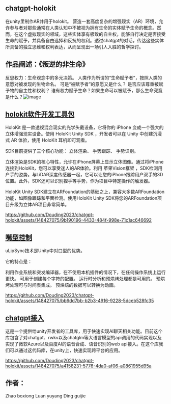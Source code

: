 ## chatgpt-holokit
在unity里制作AR并用于holokit。
营造一套高度复杂的增强现实（AR）环境，允许参与者对那些通常在人类认知中不被视为拥有生命的实体赋予生命的概念。然而，在这个虚拟现实的领域，这些实体享有极致的自主权，能够自行决定是否接受生命的赋予，并具备自由选择和反抗的权利。透过chatgpt的对话，传达这些实体所具备的独立思维和权利表达，从而呈现出一场引人入胜的哲学探讨。


## 作品阐述：《叛逆的非生命》
反思权力：生命观念中的多元决策。
人类作为所谓的“生命赋予者”，按照人类的意愿对被发现的生物命名。
可是“被赋予者”的意愿又是什么？
是否应该尊重被赋予物的自主性和权利？
谁有权力赋予生命？如果生命可以被赋予，那么生命究竟是什么？![image](https://github.com/Douding2023/chatgpt-holokit/assets/148427075/cee140b4-e308-4971-974b-c6cf291f5238)



## [holokit软件开发工具包](https://github.com/holoi/holokit-unity-sdk)
HoloKit 是一款透视混合现实的光学头戴设备，它将你的 iPhone 变成一个强大的立体增强现实设备。使用 HoloKit Unity SDK ，开发者可以在 Unity 中创建沉浸式 AR 体验，使用 HoloKit 耳机即可观看。

SDK目前提供了三个核心功能：
立体渲染、
手势跟踪、
手势识别。

立体渲染是SDK的核心特性，允许在iPhone屏幕上显示立体图像。通过将iPhone连接到HoloKit，您可以享受迷人的AR体验。利用 苹果Vision框架 ，SDK检测用户手的姿势。与LiDAR深度传感器一起，它可以让您的iPhone跟踪用户双手的3D位置。此外，SDK还可以识别捏手等手势，作为项目中特定操作的触发器。

HoloKit Unity SDK建立在ARFoundation的基础之上，兼容大多数ARFoundation功能，如图像跟踪和平面检测。使用HoloKit Unity SDK将您的ARFoundation项目升级为立体AR项目非常简单。


https://github.com/Douding2023/chatgpt-holokit/assets/148427075/9b190196-4433-484f-998e-71c1ac646692



## [嘴型控制](https://github.com/hecomi/uLipSync)
uLipSync技术是Unity中对口型的优势。


它的特点是：

利用作业系统和突发编译器，在不使用本机插件的情况下，在任何操作系统上运行更快。
可用于创建每个字符的配置。
运行时分析和预烘烤处理都是可用的。
预烘烤处理可与时间表集成。
预烘焙的数据可以转换为动画。

https://github.com/Douding2023/chatgpt-holokit/assets/148427075/bb6dd7bb-b2b3-4916-9228-5dceb528fc35


## [chatgpt接入](https://github.com/zhangliwei7758/unity-AI-Chat-Toolkit)
这是一个提供给unity开发者的工具库，用于快速实现AI聊天相关功能。目前这个库包含了对chatgpt、rwkv以及chatglm等大语言模型的api调用的代码实现以及实现了微软Azure以及百度AI的语音合成、语音识别的web api接入。在这个库我们可以通过这代码库，在unity上，快速实现跨平台的应用。

https://github.com/Douding2023/chatgpt-holokit/assets/148427075/a4158231-5776-4da0-af06-a0861955d95a

## 作者：
Zhao boxiong
Luan yuyang
Ding guijie


